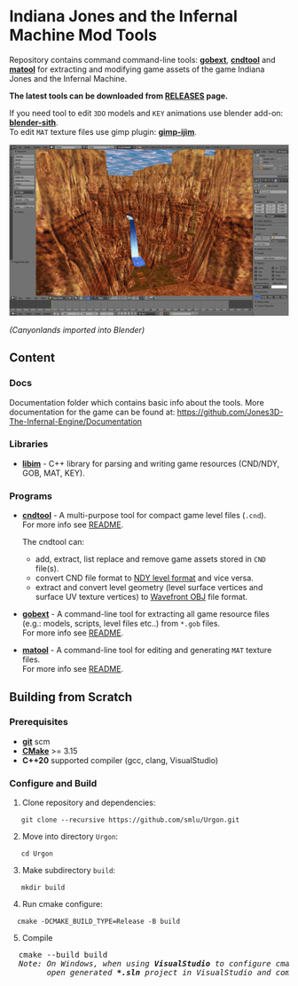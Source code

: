 # Indiana Jones and the Infernal Machine Mod Tools
Repository contains command command-line tools: [**gobext**](programs/gobext), [**cndtool**](programs/cndtool) and [**matool**](programs/matool) for extracting and modifying game assets of the game Indiana Jones and the Infernal Machine.  

**The latest tools can be downloaded from [RELEASES](https://github.com/smlu/Urgon/releases) page.**

If you need tool to edit `3DO` models and `KEY` animations use blender add-on: [**blender-sith**](https://github.com/smlu/blender-sith).  
To edit `MAT` texture files use gimp plugin: [**gimp-ijim**](https://github.com/smlu/gimp-ijim).

<img src="docs/images/cyn.png" alt="Canyonlands opened in Blender" width="600"/>  

*(Canyonlands imported into Blender)*

## Content
  ### Docs
  Documentation folder which contains basic info about the tools.
  More documentation for the game can be found at: https://github.com/Jones3D-The-Infernal-Engine/Documentation

  ### Libraries
  - [**libim**](libraries/libim) - C++ library for parsing and writing game resources (CND/NDY, GOB, MAT, KEY).

  ### Programs
  - [**cndtool**](programs/cndtool) - A multi-purpose tool for compact game level files (`.cnd`).  
    For more info see [README](programs/cndtool/README.md).  

    The cndtool can:
       - add, extract, list replace and remove game assets stored in `CND` file(s). 
       - convert CND file format to [NDY level format](https://github.com/Jones3D-The-Infernal-Engine/Documentation/blob/main/ndy.md) and vice versa.
       - extract and convert level geometry (level surface vertices and surface UV texture vertices) to [Wavefront OBJ](https://en.wikipedia.org/wiki/Wavefront_.obj_file) file format.

  - [**gobext**](programs/gobext) - A command-line tool for extracting all game resource files (e.g.: models, scripts, level files etc..) from `*.gob` files.  
  For more info see [README](programs/gobext/README.md).

  - [**matool**](programs/matool) - A command-line tool for editing and generating `MAT` texture files.  
  For more info see [README](programs/matool/README.md).

## Building from Scratch

### Prerequisites
  - [**git**](https://git-scm.com/) scm
  - [**CMake**](https://cmake.org/download/) >= 3.15
  - **C++20** supported compiler (gcc, clang, VisualStudio)

### Configure and Build
  1. Clone repository and dependencies:  
  ```
     git clone --recursive https://github.com/smlu/Urgon.git
  ```
  2. Move into directory `Urgon`:
  ```
     cd Urgon
  ```
  3. Make subdirectory `build`: 
  ```
     mkdir build
  ```
  4. Run cmake configure:
  ```
    cmake -DCMAKE_BUILD_TYPE=Release -B build
  ```
  5. Compile
  <pre>
  cmake --build build
  <i>Note: On Windows, when using <b>VisualStudio</b> to configure cmake you can
        open generated <b>*.sln</b> project in VisualStudio and compile it there.</i></pre>